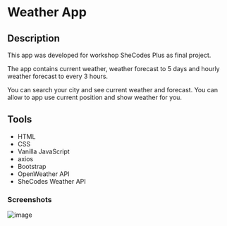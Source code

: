 # Weather App

## Description
This app was developed for workshop SheCodes Plus as final project.

The app contains current weather, weather forecast to 5 days and hourly weather forecast to every 3 hours.

You can search your city and see current weather and forecast. You can allow to app use current position and show weather for you.

## Tools
   * HTML
   * CSS
   * Vanilla JavaScript
   * axios
   * Bootstrap
   * OpenWeather API
   * SheCodes Weather API 

### Screenshots
![image](https://user-images.githubusercontent.com/65970892/235305366-7643bf51-59e9-454b-aaac-ddeb518b00dd.png)
